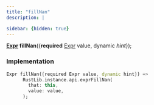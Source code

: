 ```yaml
---
title: "fillNan"
description: |

sidebar: {hidden: true}
---
```

<span class="dart-code"><strong>[Expr] fillNan</strong>({<span class="nobr"><strong>required</strong> [Expr] value</span>, <span class="nobr">dynamic <i>hint</i></span>});</span>


### Implementation
```dart
Expr fillNan({required Expr value, dynamic hint}) =>
      RustLib.instance.api.exprFillNan(
        that: this,
        value: value,
      );
```

[Expr]: /reference/classes/expr